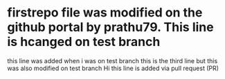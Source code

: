# firstrepo file was modified on the github portal by prathu79. This line is hcanged on test branch
this line was added when i was on test branch
this is the third line but this was also modified on test branch
Hi this line is added via pull request (PR)

